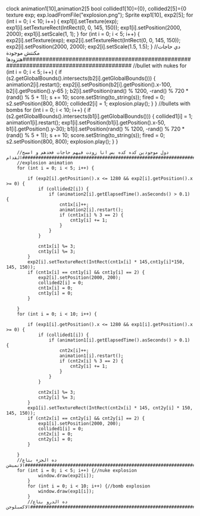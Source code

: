clock animation1[10],animation2[5
bool collided1[10]={0}, collided2[5]={0
texture exp;
exp.loadFromFile("explosion.png");
Sprite exp1[10], exp2[5];
for (int i = 0; i < 10; i++) {
		exp1[i].setTexture(exp);
		exp1[i].setTextureRect(IntRect(0, 0, 145, 150));
		exp1[i].setPosition(2000, 2000);
		exp1[i].setScale(1, 1);
	}
	for (int i = 0; i < 5; i++) {
		exp2[i].setTexture(exp);
		exp2[i].setTextureRect(IntRect(0, 0, 145, 150));
		exp2[i].setPosition(2000, 2000);
		exp2[i].setScale(1.5, 1.5);
	}
	//دي حاجات مكنتش موجودة هتزودها#########################################################################################
	//bullet with nukes
			for (int i = 0; i < 5; i++) {
				if (s2.getGlobalBounds().intersects(b2[i].getGlobalBounds())) {
					animation2[i].restart();
					exp2[i].setPosition(b2[i].getPosition().x-100, b2[i].getPosition().y-65 );
					b2[i].setPosition(rand() % 1200, -rand() % 720 * (rand() % 5 + 1));
					s += 10;
					score.setString(to_string(s));
					fired = 0;
					s2.setPosition(800, 800);
					collided2[i] = 1;
					explosion.play();
				}
			}
			//bullets with bombs
			for (int i = 0; i < 10; i++) {
				if (s2.getGlobalBounds().intersects(b1[i].getGlobalBounds())) {
					collided1[i] = 1;
					animation1[i].restart();
					exp1[i].setPosition(b1[i].getPosition().x-50, b1[i].getPosition().y-30);
					b1[i].setPosition(rand() % 1200, -rand() % 720 * (rand() % 5 + 1));
					s += 10;
					score.setString(to_string(s));
					fired = 0;
					s2.setPosition(800, 800);
					explosion.play();
				}
			}
		
		//دول موجودين كده كده بس انا زودت فيهم حاجات فخدهم و امسح القدام############################################################################
		//explosion animation
		for (int i = 0; i < 5; i++) {
			
			if (exp2[i].getPosition().x <= 1280 && exp2[i].getPosition().x >= 0) {
				if (collided2[i]) {
					if (animation2[i].getElapsedTime().asSeconds() > 0.1) {
						cnt1x[i]++;
						animation2[i].restart();
						if (cnt1x[i] % 3 == 2) {
							cnt1y[i] += 1;
						}
					}
				}
				
				cnt1x[i] %= 3;
				cnt1y[i] %= 3;
			}
			exp2[i].setTextureRect(IntRect(cnt1x[i] * 145,cnt1y[i]*150, 145, 150));
			if (cnt1x[i] == cnt1y[i] && cnt1y[i] == 2) {
				exp2[i].setPosition(2000, 200);
				collided2[i] = 0;
				cnt1x[i] = 0;
				cnt1y[i] = 0;
			}

		}
		for (int i = 0; i < 10; i++) {

			if (exp1[i].getPosition().x <= 1280 && exp1[i].getPosition().x >= 0) {
				if (collided1[i]) {
					if (animation1[i].getElapsedTime().asSeconds() > 0.1) {
						cnt2x[i]++;
						animation1[i].restart();
						if (cnt2x[i] % 3 == 2) {
							cnt2y[i] += 1;
						}
					}
				}

				cnt2x[i] %= 3;
				cnt2y[i] %= 3;
			}
			exp1[i].setTextureRect(IntRect(cnt2x[i] * 145, cnt2y[i] * 150, 145, 150));
			if (cnt2x[i] == cnt2y[i] && cnt2y[i] == 2) {
				exp1[i].setPosition(2000, 200);
				collided1[i] = 0;
				cnt2x[i] = 0;
				cnt2y[i] = 0;
			}

		}
		//ده الجزء بتاع الانميشن#######################################################################################
		for (int i = 0; i < 5; i++) {//nuke explosion
				window.draw(exp2[i]);
			}
			for (int i = 0; i < 10; i++) {//bomb explosion
				window.draw(exp1[i]);
			}
			//ده الدرو بتاع الاكسبلوجن##############################################################################
